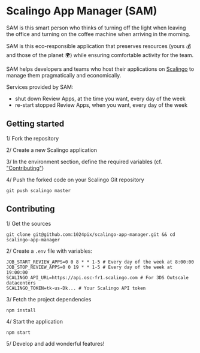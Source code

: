 # Scalingo App Manager (SAM)

SAM is this smart person who thinks of turning off the light when leaving the office and turning on the coffee machine when arriving in the morning.

SAM is this eco-responsible application that preserves resources (yours 💰 and those of the planet 🌍) while ensuring comfortable activity for the team.

SAM helps developers and teams who host their applications on [Scalingo](https://scalingo.com) to manage them pragmatically and economically.

Services provided by SAM:
- shut down Review Apps, at the time you want, every day of the week
- re-start stopped Review Apps, when you want, every day of the week

## Getting started

1/ Fork the repository

2/ Create a new Scalingo application

3/ In the environment section, define the required variables (cf. ["Contributing"](#contributing))

4/ Push the forked code on your Scalingo Git repository

```
git push scalingo master
```

## Contributing

1/ Get the sources
```
git clone git@github.com:1024pix/scalingo-app-manager.git && cd scalingo-app-manager
```

2/ Create a `.env` file with variables:

```
JOB_START_REVIEW_APPS=0 0 8 * * 1-5 # Every day of the week at 8:00:00
JOB_STOP_REVIEW_APPS=0 0 19 * * 1-5 # Every day of the week at 19:00:00
SCALINGO_API_URL=https://api.osc-fr1.scalingo.com # For 3DS Outscale datacenters
SCALINGO_TOKEN=tk-us-Dk... # Your Scalingo API token
```

3/ Fetch the project dependencies 
```
npm install
```

4/ Start the application
```
npm start
```

5/ Develop and add wonderful features!